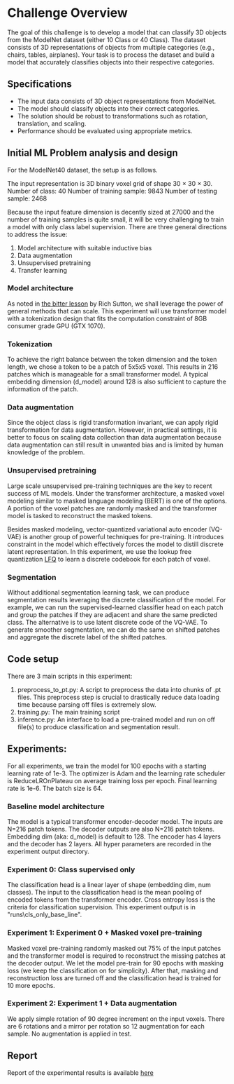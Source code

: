 # Challenge Overview
The goal of this challenge is to develop a model that can classify 3D objects from the ModelNet dataset (either 10 Class or 40 Class). The dataset consists of 3D representations of objects from multiple categories (e.g., chairs, tables, airplanes). Your task is to process the dataset and build a model that accurately classifies objects into their respective categories.

## Specifications
* The input data consists of 3D object representations from ModelNet.
* The model should classify objects into their correct categories.
* The solution should be robust to transformations such as rotation, translation, and scaling.
* Performance should be evaluated using appropriate metrics.

## Initial ML Problem analysis and design
For the ModelNet40 dataset, the setup is as follows.

The input representation is 3D binary voxel grid of shape 30 × 30 × 30. 
Number of class: 40
Number of training sample: 9843
Number of testing sample: 2468

Because the input feature dimension is decently sized at 27000 and the number of training samples is quite small, it will be very challenging to train a model with only class label supervision.
There are three general directions to address the issue:
1. Model architecture with suitable inductive bias
2. Data augmentation
3. Unsupervised pretraining
4. Transfer learning

### Model architecture
As noted in [the bitter lesson](https://www.cs.utexas.edu/~eunsol/courses/data/bitter_lesson.pdf) by Rich Sutton, we shall leverage
the power of general methods that can scale. This experiment will use transformer model with a tokenization design that fits
the computation constraint of 8GB consumer grade GPU (GTX 1070). 

### Tokenization
To achieve the right balance between the token dimension and the token length, we chose a token to be a patch of 5x5x5 voxel.
This results in 216 patches which is manageable for a small transformer model. A typical embedding dimension (d_model) around 128 is also
sufficient to capture the information of the patch.

### Data augmentation
Since the object class is rigid transformation invariant, we can apply rigid transformation for data augmentation. However, in practical settings, it is better to focus on 
scaling data collection than data augmentation because data augmentation can still result in unwanted bias and is limited by human knowledge of the problem.

### Unsupervised pretraining
Large scale unsupervised pre-training techniques are the key to recent success of ML models. Under the transformer architecture, a masked voxel modeling similar to 
masked language modeling (BERT) is one of the options. A portion of the voxel patches are randomly masked and the transformer model is tasked to 
reconstruct the masked tokens. 

Besides masked modeling, vector-quantized variational auto encoder (VQ-VAE) is another group of powerful techniques for pre-training. It introduces constraint in the model
which effectively forces the model to distill discrete latent representation. In this experiment, we use the lookup free quantization [LFQ](https://github.com/lucidrains/vector-quantize-pytorch?tab=readme-ov-file#lookup-free-quantization) to learn a discrete codebook for each patch of voxel. 

### Segmentation
Without additional segmentation learning task, we can produce segmentation results leveraging the discrete classification of the model.
For example, we can run the supervised-learned classifier head on each patch and group the patches if they are adjacent and share the same predicted class.
The alternative is to use latent discrete code of the VQ-VAE. To generate smoother segmentation, we can do the same on shifted patches and aggregate the discrete label
of the shifted patches.

## Code setup
There are 3 main scripts in this experiment:
1. preprocess_to_pt.py: A script to preprocess the data into chunks of .pt files. This preprocess step is crucial to drastically reduce data loading time because parsing off files is 
extremely slow. 
2. training.py: The main training script
3. inference.py: An interface to load a pre-trained model and run on off file(s) to produce classification and segmentation result. 

## Experiments: 
For all experiments, we train the model for 100 epochs with a starting learning rate of 1e-3. The optimizer is Adam and the learning rate scheduler is ReduceLROnPlateau on 
average training loss per epoch. Final learning rate is 1e-6. The batch size is 64.

### Baseline model architecture 
The model is a typical transformer encoder-decoder model. 
The inputs are N=216 patch tokens. The decoder outputs are also N=216 patch tokens.
Embedding dim (aka: d_model) is default to 128. The encoder has 4 layers and the decoder has 2 layers. 
All hyper parameters are recorded in the experiment output directory. 

### Experiment 0: Class supervised only
The classification head is a linear layer of shape (embedding dim, num classes). The input to
the classification head is the mean pooling of encoded tokens from the transformer encoder.
Cross entropy loss is the criteria for classification supervision.
This experiment output is in "runs\cls_only_base_line".

### Experiment 1: Experiment 0 + Masked voxel pre-training
Masked voxel pre-training randomly masked out 75% of the input patches and the transformer model is required to reconstruct the missing patches at the decoder output.
We let the model pre-train for 90 epochs with masking loss (we keep the classification on for simplicity). After that, masking and reconstruction loss are turned off and 
the classification head is trained for 10 more epochs.

### Experiment 2: Experiment 1 + Data augmentation
We apply simple rotation of 90 degree increment on the input voxels. There are 6 rotations and a mirror per rotation so 12 augmentation for each sample. 
No augmentation is applied in test. 

## Report
Report of the experimental results is available [here](https://docs.google.com/document/d/1wC6ioUNEpQmEv1LQPvsOwHz4npujFde6G4ym6AKifDY/edit?tab=t.0)
